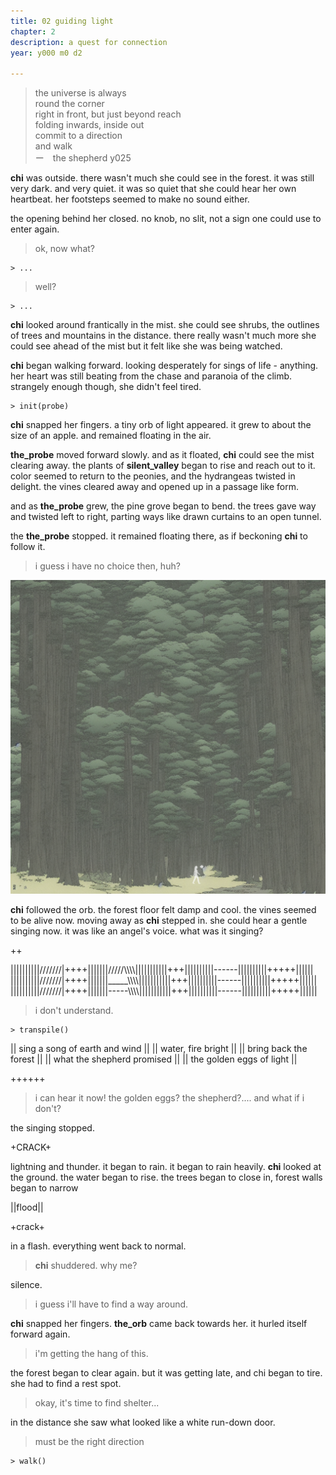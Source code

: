 ```yaml
---
title: 02 guiding light  
chapter: 2  
description: a quest for connection 
year: y000 m0 d2  

---
```


>the universe is always  \
>round the corner \
>right in front, but just beyond reach \
>folding inwards, inside out \
>commit to a direction \
>and walk \
> ー　the shepherd y025

**chi** was outside. there wasn't much she could see in the forest. it was still very dark. and very quiet. it was so quiet that she could hear her own heartbeat. her footsteps seemed to make no sound either. 

the opening behind her closed. no knob, no slit, not a sign one could use to enter again.

> ok, now what?

```
> ...
```

> well?

```
> ...
```

**chi** looked around frantically in the mist. she could see shrubs, the outlines of trees and mountains in the distance. there really wasn't much more she could see ahead of the mist but it felt like she was being watched.

**chi** began walking forward. looking desperately for sings of life - anything. her heart was still beating from the chase and paranoia of the climb. strangely enough though, she didn't feel tired.

```
> init(probe)
```

**chi** snapped her fingers. a tiny orb of light appeared. it grew to about the size of an apple. and remained floating in the air.

**the_probe** moved forward slowly. and as it floated, **chi** could see the mist clearing away. the plants of **silent_valley** began to rise and reach out to it. color seemed to return to the peonies, and the hydrangeas twisted in delight. the vines cleared away and opened up in a passage like form.

and as **the_probe** grew, the pine grove began to bend. the trees gave way and twisted left to right, parting ways like drawn curtains to an open tunnel.

the **the_probe** stopped. it remained floating there, as if beckoning **chi** to follow it. 

> i guess i have no choice then, huh?

![forest](./forest.png)

**chi** followed the orb. the forest floor felt damp and cool. the vines seemed to be alive now. moving away as **chi** stepped in. she could hear a gentle singing now. it was like an angel's voice. what was it singing?

++

||||||||||///////|++++|||||||/////\\\\\\\\|||||||||||+++||||||||||------||||||||||+++++||||||
||||||||||///////|++++|||||||_____\\\\\\\\|||||||||||+++||||||||||------||||||||||+++++||||||
||||||||||///////|++++|||||||-----\\\\\\\\|||||||||||+++||||||||||------||||||||||+++++||||||

> i don't understand.


```
> transpile()
```

|| sing a song of earth and wind ||
|| water, fire bright ||
|| bring back the forest ||
|| what the shepherd promised ||
|| the golden eggs of light ||

++++++

> i can hear it now! the golden eggs? the shepherd?.... and what if i don't?

the singing stopped.

+CRACK+


lightning and thunder. it began to rain. it began to rain heavily. **chi** looked at the ground. the water began to rise. the trees began to close in, forest walls began to narrow


||flood||


+crack+

in a flash. everything went back to normal.

> **chi** shuddered. why me?

silence.

> i guess i'll have to find a way around.

**chi** snapped her fingers. **the_orb** came back towards her. it hurled itself forward again.

> i'm getting the hang of this.

the forest began to clear again. but it was getting late, and chi began to tire. she had to find a rest spot.

> okay, it's time to find shelter...

in the distance she saw what looked like a white run-down door.

> must be the right direction

```
> walk()
```


